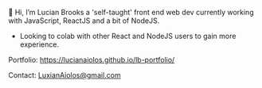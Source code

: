 👋 Hi, 
I’m Lucian Brooks a 'self-taught' front end web dev currently working with JavaScript, ReactJS and a bit of NodeJS.

- Looking to colab with other React and NodeJS users to gain more experience.


Portfolio: https://lucianaiolos.github.io/lb-portfolio/

Contact: LuxianAiolos@gmail.com

